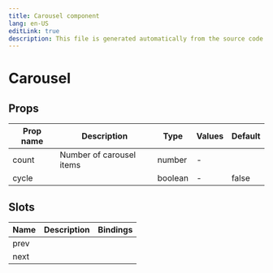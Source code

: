 ```yaml
---
title: Carousel component
lang: en-US
editLink: true
description: This file is generated automatically from the source code. Changes made here will be lost.
---
```


# Carousel

<!--@include: ./carousel.doc.md-->

## Props

| Prop name | Description              | Type    | Values | Default |
| --------- | ------------------------ | ------- | ------ | ------- |
| count     | Number of carousel items | number  | -      |         |
| cycle     |                          | boolean | -      | false   |

## Slots

| Name | Description | Bindings |
| ---- | ----------- | -------- |
| prev |             | <br/>    |
| next |             | <br/>    |
